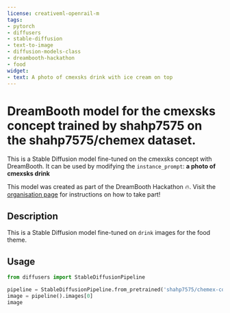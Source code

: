 ```yaml
---
license: creativeml-openrail-m
tags:
- pytorch
- diffusers
- stable-diffusion
- text-to-image
- diffusion-models-class
- dreambooth-hackathon
- food
widget:
- text: A photo of cmexsks drink with ice cream on top
---
```


# DreamBooth model for the cmexsks concept trained by shahp7575 on the shahp7575/chemex dataset.

This is a Stable Diffusion model fine-tuned on the cmexsks concept with DreamBooth. It can be used by modifying the `instance_prompt`: **a photo of cmexsks drink**

This model was created as part of the DreamBooth Hackathon 🔥. Visit the [organisation page](https://huggingface.co/dreambooth-hackathon) for instructions on how to take part!

## Description


This is a Stable Diffusion model fine-tuned on `drink` images for the food theme.


## Usage

```python
from diffusers import StableDiffusionPipeline

pipeline = StableDiffusionPipeline.from_pretrained('shahp7575/chemex-coffee')
image = pipeline().images[0]
image
```
